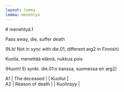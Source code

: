 ```yaml
---
layout: lemma
lemma: menehtyä
---
```


<div class="sense">
# <span class="sensename">menehtyä.1</span>

<span class="description">Pass away, die, suffer death</span>

(N.b! Not in sync with die.01, different arg2 in Finnish)

<span class="description">Kuolla, menettää elämä, nukkua pois</span>

(Huom! Ei synkr. die.01:n kanssa, suomessa eri arg2)

A1 | The deceased |   | Kuollut |  
A2 | Reason of death |   | Kuolinsyy |  

</div>

